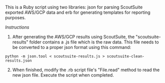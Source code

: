 This is a Ruby script using two libraries: json for parsing ScoutSuite exported AWS/GCP data and erb for generating templates for reporting purposes.

*Instructions*
1. After generating the AWS/GCP results using ScoutSuite, the "scoutsuite-results" folder contains a .js file which is the raw data. This file needs
   to be converted to a proper json format using this command:
```
python -m json.tool < scoutsuite-results.js > scoutsuite-clean-results.json
```
2. When finished, modify the .rb script file's "File.read" method to read the new json file. Execute the script when completed.
